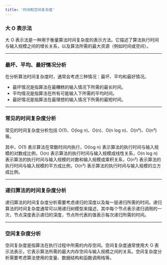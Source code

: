 ```yaml
---
title: '时间和空间复杂度'
---
```


### 大 O 表示法

大 O 表示法是一种用于衡量算法时间复杂度的表示方法。它描述了算法执行时间与输入规模之间的增长关系，以及算法所需的最大资源（例如时间或空间）。

---


### 最坏、平均、最好情况分析

在分析算法时间复杂度时，通常会考虑三种情况：最坏、平均和最好情况。

- 最坏情况是指算法在最糟糕的输入情况下所需的最长时间。
- 平均情况是指算法在所有可能输入下所需的平均时间。
- 最好情况是指算法在最理想的输入情况下所需的最短时间。

---


### 常见的时间复杂度分析


常见的时间复杂度分析包括 O(1)、O(log n)、O(n)、O(n log n)、O(n²)、O(n³) 等。

其中，O(1) 表示算法在常数时间内执行，O(log n) 表示算法的执行时间与输入规模的对数成比例，O(n) 表示算法的执行时间与输入规模成线性关系，O(n log n) 表示算法的执行时间与输入规模的对数和输入规模成乘积关系，O(n²) 表示算法的执行时间与输入规模的平方成比例，O(n³) 表示算法的执行时间与输入规模的立方成比例。

---


### 递归算法的时间复杂度分析

递归算法的时间复杂度分析需要考虑递归的深度以及每一层递归所需的时间。递归算法的时间复杂度通常可以用递归树模型来描述，其中每个节点表示递归调用的一次，节点深度表示递归的深度，节点所代表的值表示每次递归所需的时间。

---


### 空间复杂度分析

空间复杂度是指算法在执行过程中所需的内存空间。空间复杂度通常使用大 O 表示法表示，它表示算法所需的最大内存空间与输入规模之间的关系。空间复杂度分析需要考虑算法使用的变量、数据结构和函数调用栈等。